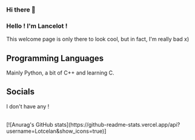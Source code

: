 ### Hi there 👋

<!--
**Lotcelan/Lotcelan** is a ✨ _special_ ✨ repository because its `README.md` (this file) appears on your GitHub profile.

Here are some ideas to get you started:

- 🔭 I’m currently working on ...
- 🌱 I’m currently learning ...
- 👯 I’m looking to collaborate on ...
- 🤔 I’m looking for help with ...
- 💬 Ask me about ...
- 📫 How to reach me: ...
- 😄 Pronouns: ...
- ⚡ Fun fact: ...
-->


### Hello ! I'm Lancelot !

This welcome page is only there to look cool, but in fact, I'm really bad x)

## Programming Languages

Mainly Python, a bit of C++ and learning C.

## Socials

I don't have any !

<br />
[![Anurag's GitHub stats](https://github-readme-stats.vercel.app/api?username=Lotcelan&show_icons=true)]
